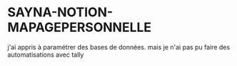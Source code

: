 # SAYNA-NOTION-MAPAGEPERSONNELLE
j'ai appris à paramétrer des bases de données.
mais je n'ai pas pu faire des automatisations avec tally
